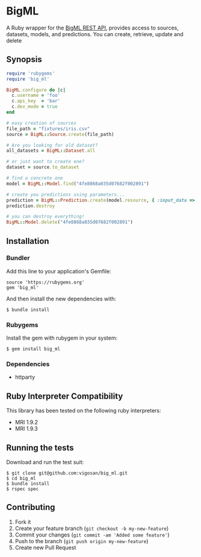 # BigML

A Ruby wrapper for the [BigML REST API](https://bigml.com/developers), provides access to sources, datasets, models, and predictions. You can create, retrieve, update and delete 

## Synopsis

```ruby
require 'rubygems'
require 'big_ml'

BigML.configure do |c|
  c.username = 'foo'
  c.api_key  = 'bar'
  c.dev_mode = true
end

# easy creation of sources
file_path = "fixtures/iris.csv"
source = BigML::Source.create(file_path)

# Are you looking for old dataset?
all_datasets = BigML::Dataset.all

# or just want to create one?
dataset = source.to_dataset

# find a concrete one 
model = BigML::Model.find("4fe8868a035d07682f002891")

# create you predictions using parameters...
prediction = BigML::Prediction.create(model.resource, { :input_data => { "000001" => 3 }})
prediction.destroy

# you can destroy everything!
BigML::Model.delete("4fe8868a035d07682f002891")

```

## Installation

### Bundler

Add this line to your application's Gemfile:

    source 'https://rubygems.org'
    gem 'big_ml'

And then install the new dependencies with:

    $ bundle install

### Rubygems

Install the gem with rubygem in your system:

    $ gem install big_ml

### Dependencies

- httparty


## Ruby Interpreter Compatibility

This library has been tested on the following ruby interpreters:

* MRI 1.9.2
* MRI 1.9.3

## Running the tests 

Download and run the test suit:

    $ git clone git@github.com:vigosan/big_ml.git
    $ cd big_ml
    $ bundle install
    $ rspec spec

## Contributing

1. Fork it
2. Create your feature branch (`git checkout -b my-new-feature`)
3. Commit your changes (`git commit -am 'Added some feature'`)
4. Push to the branch (`git push origin my-new-feature`)
5. Create new Pull Request
